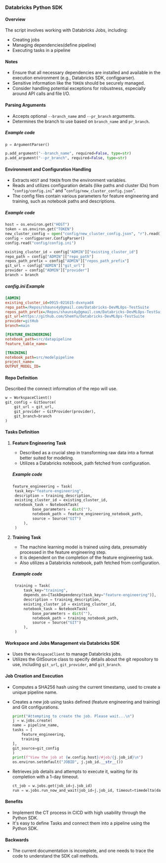 ### Databricks Python SDK

#### Overview
The script involves working with Databricks Jobs, including:
- Creating jobs
- Managing dependencies(define pipeline)
- Executing tasks in a pipeline

#### Notes
- Ensure that all necessary dependencies are installed and available in the execution environment (e.g., Databricks SDK, configparser).
- Sensitive information like the `TOKEN` should be securely managed.
- Consider handling potential exceptions for robustness, especially around API calls and file I/O.

#### Parsing Arguments
- Accepts optional `--branch_name` and `--pr_branch` arguments.
- Determines the branch to use based on `branch_name` and `pr_branch`.

##### Example code
```python
p = ArgumentParser()

p.add_argument("--branch_name", required=False, type=str)
p.add_argument("--pr_branch", required=False, type=str)
```

#### Environment and Configuration Handling
- Extracts `HOST` and `TOKEN` from the environment variables.
- Reads and utilizes configuration details (like paths and cluster IDs) from "`config/config.ini`" and "`config/new_cluster_config.json`".
- The config files contain various parameters for feature engineering and training, such as notebook paths and descriptions.

##### Example code
```python
host = os.environ.get("HOST")
token = os.environ.get("TOKEN")
new_cluster_config = open("config/new_cluster_config.json", "r").read()
config = configparser.ConfigParser()
config.read("config/config.ini")

existing_cluster_id = config["ADMIN"]["existing_cluster_id"]
repo_path = config["ADMIN"]["repo_path"]
repos_path_prefix = config["ADMIN"]["repos_path_prefix"]
git_url = config["ADMIN"]["git_url"]
provider = config["ADMIN"]["provider"]
branch = branch
```
##### config.ini Example
```ini
[ADMIN]
existing_cluster_id=0915-021615-dvxnyad4
repo_path=/Repos/shauns4y@gmail.com/Databricks-DevMLOps-TestSuite
repos_path_prefix=/Repos/shauns4y@gmail.com/Databricks-DevMLOps-TestSuite
git_url=https://github.com/ShemYu/Databricks-DevMLOps-TestSuite
provider=gitHub
branch=main

[FEATURE_ENGINEERING]
notebook_path=src/datapipeline
feature_table_name=

[TRAINING]
notebook_path=src/modelpipeline
project_name=
OUTPUT_MODEL_ID=
```

#### Repo Definition

Described the connect information of the repo will use.

```python
w = WorkspaceClient()
git_config = GitSource(
    git_url = git_url,
    git_provider = GitProvider(provider),
    git_branch=branch
)
```

#### Tasks Definition
1. **Feature Engineering Task**
   - Described as a crucial step in transforming raw data into a format better suited for modeling.
   - Utilizes a Databricks notebook, path fetched from configuration.
    
   ##### Example code
   ```python
   feature_engineering = Task(
    task_key="feature-engineering",
    description = training_description,
    existing_cluster_id = existing_cluster_id,
    notebook_task = NotebookTask(
            base_parameters = dict(""),
            notebook_path = feature_engineering_notebook_path,
            source = Source("GIT")
        ),
    )
    ```

2. **Training Task**
   - The machine learning model is trained using data, presumably processed in the feature engineering step.
   - It is dependent on the completion of the feature engineering task.
   - Also utilizes a Databricks notebook, path fetched from configuration.
   
   ##### Example code

   ```python
    training = Task(
        task_key="training",
        depends_on=[TaskDependency(task_key="feature-engineering")],
        description = training_description,
        existing_cluster_id = existing_cluster_id,
        notebook_task = NotebookTask(
            base_parameters = dict(""),
            notebook_path = training_notebook_path,
            source = Source("GIT")
        ),
    )
    ```

#### Workspace and Jobs Management via Databricks SDK
- Uses the `WorkspaceClient` to manage Databricks jobs.
- Utilizes the GitSource class to specify details about the git repository to use, including `git_url`, `git_provider`, and `git_branch`.

#### Job Creation and Execution
- Computes a SHA256 hash using the current timestamp, used to create a unique pipeline name.
- Creates a new job using tasks defined (feature engineering and training) and Git configurations.
  
    ```python    
    print("Attempting to create the job. Please wait...\n")
    j = w.jobs.create(
    name = pipeline_name,
    tasks = [
        feature_engineering,
        training
    ],
    git_source=git_config
    )
    print(f"View the job at {w.config.host}/#job/{j.job_id}\n")
    os.environ.setdefault("JOBID", j.job_id.__str__())
    ```

- Retrieves job details and attempts to execute it, waiting for its completion with a 1-day timeout.
    
    ```python
    ct_job = w.jobs.get(job_id=j.job_id)
    run = w.jobs.run_now_and_wait(job_id=j.job_id, timeout=timedelta(days=1))
    ```
  
#### Benefits
- Implement the CT process in CICD with high usability through the Python SDK.
- It's easy to define Tasks and connect them into a pipeline using the Python SDK.

#### Backwards
- The current documentation is incomplete, and one needs to trace the code to understand the SDK call methods.
